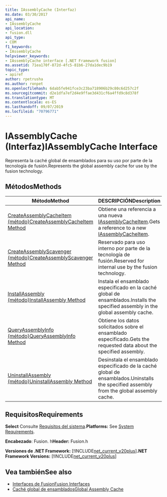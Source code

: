 ```yaml
---
title: IAssemblyCache (Interfaz)
ms.date: 03/30/2017
api_name:
- IAssemblyCache
api_location:
- fusion.dll
api_type:
- COM
f1_keywords:
- IAssemblyCache
helpviewer_keywords:
- IAssemblyCache interface [.NET Framework fusion]
ms.assetid: 71ea170f-872d-4fc5-81b6-27da1dec9b19
topic_type:
- apiref
author: rpetrusha
ms.author: ronpet
ms.openlocfilehash: 6dab5fe941fce3c23ba718906b29c80c6d257c2f
ms.sourcegitcommit: d2e1dfa7ef2d4e9ffae3d431cf6a4ffd9c8d378f
ms.translationtype: MT
ms.contentlocale: es-ES
ms.lasthandoff: 09/07/2019
ms.locfileid: "70796771"
---
```

# <a name="iassemblycache-interface"></a><span data-ttu-id="bd29a-102">IAssemblyCache (Interfaz)</span><span class="sxs-lookup"><span data-stu-id="bd29a-102">IAssemblyCache Interface</span></span>
<span data-ttu-id="bd29a-103">Representa la caché global de ensamblados para su uso por parte de la tecnología de fusión.</span><span class="sxs-lookup"><span data-stu-id="bd29a-103">Represents the global assembly cache for use by the fusion technology.</span></span>  
  
## <a name="methods"></a><span data-ttu-id="bd29a-104">Métodos</span><span class="sxs-lookup"><span data-stu-id="bd29a-104">Methods</span></span>  
  
|<span data-ttu-id="bd29a-105">Método</span><span class="sxs-lookup"><span data-stu-id="bd29a-105">Method</span></span>|<span data-ttu-id="bd29a-106">DESCRIPCIÓN</span><span class="sxs-lookup"><span data-stu-id="bd29a-106">Description</span></span>|  
|------------|-----------------|  
|[<span data-ttu-id="bd29a-107">CreateAssemblyCacheItem (método)</span><span class="sxs-lookup"><span data-stu-id="bd29a-107">CreateAssemblyCacheItem Method</span></span>](iassemblycache-createassemblycacheitem-method.md)|<span data-ttu-id="bd29a-108">Obtiene una referencia a una nueva [IAssemblyCacheItem](iassemblycacheitem-interface.md).</span><span class="sxs-lookup"><span data-stu-id="bd29a-108">Gets a reference to a new [IAssemblyCacheItem](iassemblycacheitem-interface.md).</span></span>|  
|[<span data-ttu-id="bd29a-109">CreateAssemblyScavenger (método)</span><span class="sxs-lookup"><span data-stu-id="bd29a-109">CreateAssemblyScavenger Method</span></span>](iassemblycache-createassemblyscavenger-method.md)|<span data-ttu-id="bd29a-110">Reservado para uso interno por parte de la tecnología de fusión.</span><span class="sxs-lookup"><span data-stu-id="bd29a-110">Reserved for internal use by the fusion technology.</span></span>|  
|[<span data-ttu-id="bd29a-111">InstallAssembly (método)</span><span class="sxs-lookup"><span data-stu-id="bd29a-111">InstallAssembly Method</span></span>](iassemblycache-installassembly-method.md)|<span data-ttu-id="bd29a-112">Instala el ensamblado especificado en la caché global de ensamblados.</span><span class="sxs-lookup"><span data-stu-id="bd29a-112">Installs the specified assembly in the global assembly cache.</span></span>|  
|[<span data-ttu-id="bd29a-113">QueryAssemblyInfo (método)</span><span class="sxs-lookup"><span data-stu-id="bd29a-113">QueryAssemblyInfo Method</span></span>](iassemblycache-queryassemblyinfo-method.md)|<span data-ttu-id="bd29a-114">Obtiene los datos solicitados sobre el ensamblado especificado.</span><span class="sxs-lookup"><span data-stu-id="bd29a-114">Gets the requested data about the specified assembly.</span></span>|  
|[<span data-ttu-id="bd29a-115">UninstallAssembly (método)</span><span class="sxs-lookup"><span data-stu-id="bd29a-115">UninstallAssembly Method</span></span>](iassemblycache-uninstallassembly-method.md)|<span data-ttu-id="bd29a-116">Desinstala el ensamblado especificado de la caché global de ensamblados.</span><span class="sxs-lookup"><span data-stu-id="bd29a-116">Uninstalls the specified assembly from the global assembly cache.</span></span>|  
  
## <a name="requirements"></a><span data-ttu-id="bd29a-117">Requisitos</span><span class="sxs-lookup"><span data-stu-id="bd29a-117">Requirements</span></span>  
 <span data-ttu-id="bd29a-118">**Select** Consulte [Requisitos del sistema](../../get-started/system-requirements.md).</span><span class="sxs-lookup"><span data-stu-id="bd29a-118">**Platforms:** See [System Requirements](../../get-started/system-requirements.md).</span></span>  
  
 <span data-ttu-id="bd29a-119">**Encabezado**: Fusion. h</span><span class="sxs-lookup"><span data-stu-id="bd29a-119">**Header:** Fusion.h</span></span>  
  
 <span data-ttu-id="bd29a-120">**Versiones de .NET Framework:** [!INCLUDE[net_current_v20plus](../../../../includes/net-current-v20plus-md.md)]</span><span class="sxs-lookup"><span data-stu-id="bd29a-120">**.NET Framework Versions:** [!INCLUDE[net_current_v20plus](../../../../includes/net-current-v20plus-md.md)]</span></span>  
  
## <a name="see-also"></a><span data-ttu-id="bd29a-121">Vea también</span><span class="sxs-lookup"><span data-stu-id="bd29a-121">See also</span></span>

- [<span data-ttu-id="bd29a-122">Interfaces de Fusion</span><span class="sxs-lookup"><span data-stu-id="bd29a-122">Fusion Interfaces</span></span>](fusion-interfaces.md)
- [<span data-ttu-id="bd29a-123">Caché global de ensamblados</span><span class="sxs-lookup"><span data-stu-id="bd29a-123">Global Assembly Cache</span></span>](../../app-domains/gac.md)
